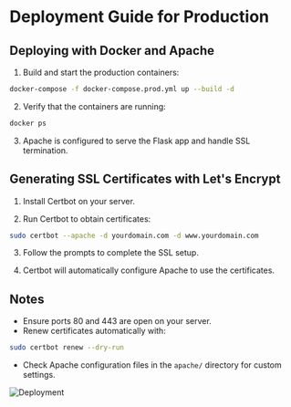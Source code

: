 # Deployment Guide for Production

## Deploying with Docker and Apache

1. Build and start the production containers:

```bash
docker-compose -f docker-compose.prod.yml up --build -d
```

2. Verify that the containers are running:

```bash
docker ps
```

3. Apache is configured to serve the Flask app and handle SSL termination.

## Generating SSL Certificates with Let's Encrypt

1. Install Certbot on your server.

2. Run Certbot to obtain certificates:

```bash
sudo certbot --apache -d yourdomain.com -d www.yourdomain.com
```

3. Follow the prompts to complete the SSL setup.

4. Certbot will automatically configure Apache to use the certificates.

## Notes

- Ensure ports 80 and 443 are open on your server.
- Renew certificates automatically with:

```bash
sudo certbot renew --dry-run
```

- Check Apache configuration files in the `apache/` directory for custom settings.

![Deployment](https://images.pexels.com/photos/3861969/pexels-photo-3861969.jpeg)
